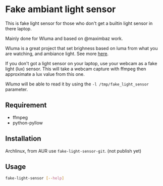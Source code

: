 # Fake ambiant light sensor

This is fake light sensor for those who don't get a builtin light sensor in there laptop.

Mainly done for Wluma and based on @maximbaz work.

Wluma is a great project that set brighness based on luma from what you are watching, and ambiance light.
See more [here](https://github.com/maximbaz/wluma).

If you don't got a light sensor on your laptop, use your webcam as a fake light (lux) sensor.
This will take a webcam capture with ffmpeg then approximate a lux value from this one.

_Wluma_ will be able to read it by using the `-l /tmp/fake_light_sensor` parameter.

## Requirement

- ffmpeg
- python-pyllow

## Installation

Archlinux, from AUR use `fake-light-sensor-git`. (not publish yet)

## Usage

```bash
fake-light-sensor [--help]
```
